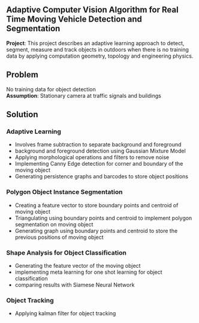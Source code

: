 ## Adaptive Computer Vision Algorithm for Real Time Moving Vehicle Detection and Segmentation
**Project**: This project describes an adaptive learning approach to detect, segment, measure and track objects in outdoors when there is no training data by applying computation geometry, topology and engineering physics. 
## Problem
No training data for object detection</br>
**Assumption**: Stationary camera at traffic signals and buildings
## Solution
### Adaptive Learning
- Involves frame subtraction to separate background and foreground
- background and foreground detection using Gaussian Mixture Model
- Applying morphological operations and filters to remove noise 
- Implementing Canny Edge detection for corner and boundary of the moving object 
- Generating persistence graphs and barcodes to store object positions
### Polygon Object Instance Segmentation
- Creating a feature vector to store boundary points and centroid of moving object
- Triangulating using boundary points and centroid to implement polygon segmentation on moving object
- Generating graph using boundary points and centroid to store the previous positions of moving object
### Shape Analysis for Object Classification
- Generating the feature vector of the moving object
- implementing meta learning for one shot learning for object classification
- comparing results with Siamese Neural Network
### Object Tracking
- Applying kalman filter for object tracking
